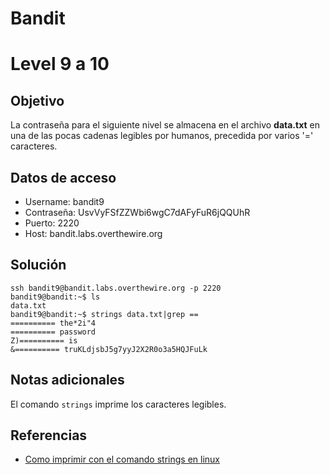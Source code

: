 # Bandit
# Level 9 a 10
## Objetivo
La contraseña para el siguiente nivel se almacena en el archivo **data.txt** en una de las pocas cadenas legibles por humanos, precedida por varios '=' caracteres.

## Datos de acceso
- Username: bandit9
- Contraseña: UsvVyFSfZZWbi6wgC7dAFyFuR6jQQUhR 
- Puerto: 2220
- Host:  bandit.labs.overthewire.org

## Solución
```shell
ssh bandit9@bandit.labs.overthewire.org -p 2220
bandit9@bandit:~$ ls
data.txt
bandit9@bandit:~$ strings data.txt|grep ==
========== the*2i"4
========== password
Z)========== is
&========== truKLdjsbJ5g7yyJ2X2R0o3a5HQJFuLk                                                                   
```

## Notas adicionales
El comando `strings` imprime los caracteres legibles.

## Referencias
- [Como imprimir con el comando strings en linux](https://tecnonautas.net/como-mostrar-los-caracteres-imprimibles-de-un-archivo-con-el-comando-strings/)